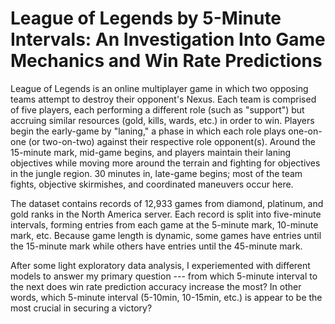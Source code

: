 # League of Legends by 5-Minute Intervals: An Investigation Into Game Mechanics and Win Rate Predictions

League of Legends is an online multiplayer game in which two opposing teams attempt to destroy their opponent's Nexus. Each team is comprised of five players, each performing a different role (such as "support") but accruing similar resources (gold, kills, wards, etc.) in order to win. Players begin the early-game by "laning," a phase in which each role plays one-on-one (or two-on-two) against their respective role opponent(s). Around the 15-minute mark, mid-game begins, and players maintain their laning objectives while moving more around the terrain and fighting for objectives in the jungle region. 30 minutes in, late-game begins; most of the team fights, objective skirmishes, and coordinated maneuvers occur here.

The dataset contains records of 12,933 games from diamond, platinum, and gold ranks in the North America server. Each record is split into five-minute intervals, forming entries from each game at the 5-minute mark, 10-minute mark, etc. Because game length is dynamic, some games have entries until the 15-minute mark while others have entries until the 45-minute mark. 

After some light exploratory data analysis, I experiemented with different models to answer my primary question --- from which 5-minute interval to the next does win rate prediction accuracy increase the most? In other words, which 5-minute interval (5-10min, 10-15min, etc.) is appear to be the most crucial in securing a victory? 
